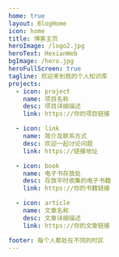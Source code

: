```yaml
---
home: true
layout: BlogHome
icon: home
title: 博客主页
heroImage: /logo2.jpg
heroText: HexianWeb
bgImage: /hero.jpg
heroFullScreen: true
tagline: 欢迎来到我的个人知识库
projects:
  - icon: project
    name: 项目名称
    desc: 项目详细描述
    link: https://你的项目链接

  - icon: link
    name: 简介及联系方式
    desc: 欢迎一起讨论问题
    link: https://链接地址

  - icon: book
    name: 电子书存放处
    desc: 存放平时收集的电子书籍
    link: https://你的书籍链接

  - icon: article
    name: 文章名称
    desc: 文章详细描述
    link: https://你的文章链接

footer: 每个人都处在不同的时区
---
```

